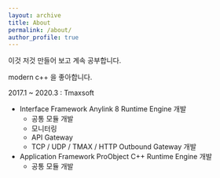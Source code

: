 ```yaml
---
layout: archive
title: About
permalink: /about/
author_profile: true
---
```


이것 저것 만들어 보고 계속 공부합니다.

modern c++ 을 좋아합니다.

2017.1 ~ 2020.3 : Tmaxsoft
* Interface Framework Anylink 8 Runtime Engine 개발
    * 공통 모듈 개발
    * 모니터링
    * API Gateway
    * TCP / UDP / TMAX / HTTP Outbound Gateway 개발
* Application Framework ProObject C++ Runtime Engine 개발
    * 공통 모듈 개발